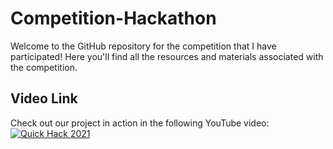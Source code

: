 # Competition-Hackathon
Welcome to the GitHub repository for the competition that I have participated! Here you'll find all the resources and materials associated with the competition.

## Video Link
Check out our project in action in the following YouTube video: <br>
[![Quick Hack 2021](http://img.youtube.com/vi/Kw7FuwPFs-g/0.jpg)](https://youtu.be/Kw7FuwPFs-g)
